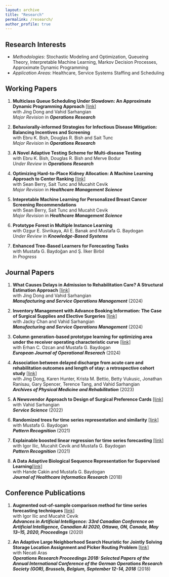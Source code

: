 ```yaml
---
layout: archive
title: "Research"
permalink: /research/
author_profile: true
---
```


## Research Interests
- *Methodologies*: Stochastic Modeling and Optimization, Queueing Theory, Interpretable Machine Learning, Markov Decision Processes, Approximate Dynamic Programming
- *Application Areas*: Healthcare, Service Systems Staffing and Scheduling

## Working Papers
1. **Multiclass Queue Scheduling Under Slowdown: An Approximate Dynamic Programming Approach** [[link]](https://www.arxiv.org/abs/2501.10523)\
with Jing Dong and Vahid Sarhangian\
*Major Revision* in ***Operations Research***

2. **Behaviorally-informed Strategies for Infectious Disease Mitigation: Balancing Incentives and Screening**\
with Ebru K. Bish, Douglas R. Bish and Sait Tunc\
*Major Revision* in ***Operations Research***

3. **A Novel Adaptive Testing Scheme for Multi-disease Testing**\
with Ebru K. Bish, Douglas R. Bish and Merve Bodur\
*Under Review* in ***Operations Research***

4. **Optimizing Hard-to-Place Kidney Allocation: A Machine Learning Approach to Center Ranking** [[link]](https://arxiv.org/abs/2410.09116)\
with Sean Berry, Sait Tunc and Mucahit Cevik\
*Major Revision* in ***Healthcare Management Science***

5. **Intepretable Machine Learning for Personalized Breast Cancer Screening Recommendations**\
with Sean Berry, Sait Tunc and Mucahit Cevik\
*Major Revision* in ***Healthcare Management Science***

6. **Prototype Forest in Multiple Instance Learning**\
with Ozgur E. Sivrikaya, Ali E. Banak and Mustafa G. Baydogan\
*Under Review* in ***Knowledge-Based Systems***

7. **Enhanced Tree-Based Learners for Forecasting Tasks**\
with Mustafa G. Baydoğan and Ş. İlker Birbil\
*In Progress*

## Journal Papers
1. **What Causes Delays in Admission to Rehabilitation Care? A Structural Estimation Approach** [[link]](https://pubsonline.informs.org/doi/10.1287/msom.2022.0377)\
with Jing Dong and Vahid Sarhangian \
***Manufacturing and Service Operations Management*** (2024)

2. **Inventory Management with Advance Booking Information: The Case of Surgical Supplies and Elective Surgeries** [[link]](https://pubsonline.informs.org/doi/10.1287/msom.2021.0063)\
with Jacky Chan and Vahid Sarhangian \
***Manufacturing and Service Operations Management*** (2024)
  
3. **Column generation-based prototype learning for optimizing area under the receiver operating characteristic curve** [[link]](https://www.sciencedirect.com/science/article/pii/S0377221723008573)\
with Erhan C. Ozcan and Mustafa G. Baydogan \
***European Journal of Operational Reserach*** (2024)

4. **Association between delayed discharge from acute care and rehabilitation outcomes and length of stay: a retrospective cohort study** [[link]](https://www.archives-pmr.org/article/S0003-9993(22)00475-0/fulltext)\
with  Jing Dong, Karen Hunter, Krista M. Bettio, Betty Vukusic, Jonathan Ranisau, Gary Spencer, Terence Tang, and Vahid Sarhangian\
***Archives of Physical Medicine and Rehabilitation*** (2023)

5. **A Newsvendor Approach to Design of Surgical Preference Cards** [[link]](https://pubsonline.informs.org/doi/abs/10.1287/serv.2021.0298)\
with Vahid Sarhangian\
***Service Science*** (2022)

6. **Randomized trees for time series representation and similarity** [[link]](https://www.sciencedirect.com/science/article/pii/S0031320321002843)\
with Mustafa G. Baydogan\
***Pattern Recognition*** (2021)

7. **Explainable boosted linear regression for time series forecasting** [[link]](https://www.sciencedirect.com/science/article/pii/S0031320321003319)\
with Igor Ilic, Mucahit Cevik and Mustafa G. Baydogan\
***Pattern Recognition*** (2021)

8. **A Data Adaptive Biological Sequence Representation for Supervised Learning**[[link]](https://link.springer.com/article/10.1007/s41666-018-0038-5)\
with Hande Cakin and Mustafa G. Baydogan\
***Journal of Healthcare Informatics Research*** (2018)


## Conference Publications
1.  **Augmented out-of-sample comparison method for time series forecasting techniques** [[link]](https://link.springer.com/chapter/10.1007/978-3-030-47358-7_30)\
with Igor Ilic and Mucahit Cevik\
***Advances in Artificial Intelligence: 33rd Canadian Conference on Artificial Intelligence, Canadian AI 2020, Ottawa, ON, Canada, May 13–15, 2020, Proceedings*** (2020)

2. **An Adaptive Large Neighborhood Search Heuristic for Jointly Solving Storage Location Assignment and Picker Routing Problem** [[link]](https://link.springer.com/chapter/10.1007/978-3-030-18500-8_38)\
with Necati Aras\
***Operations Research Proceedings 2018: Selected Papers of the Annual International Conference of the German Operations Research Society (GOR), Brussels, Belgium, September 12-14, 2018*** (2018)





